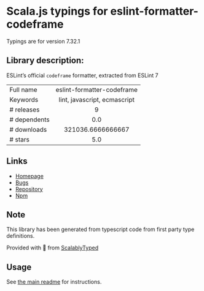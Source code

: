 
# Scala.js typings for eslint-formatter-codeframe

Typings are for version 7.32.1

## Library description:
ESLint’s official `codeframe` formatter, extracted from ESLint 7

|                    |                 |
| ------------------ | :-------------: |
| Full name          | eslint-formatter-codeframe |
| Keywords           | lint, javascript, ecmascript |
| # releases         | 9 |
| # dependents       | 0.0 |
| # downloads        | 321036.6666666667 |
| # stars            | 5.0 |

## Links
- [Homepage](https://github.com/fregante/eslint-formatter-codeframe#readme)
- [Bugs](https://github.com/fregante/eslint-formatter-codeframe/issues)
- [Repository](https://github.com/fregante/eslint-formatter-codeframe)
- [Npm](https://www.npmjs.com/package/eslint-formatter-codeframe)
    


## Note
This library has been generated from typescript code from first party type definitions.

Provided with :purple_heart: from [ScalablyTyped](https://github.com/oyvindberg/ScalablyTyped)

## Usage
See [the main readme](../../readme.md) for instructions.


